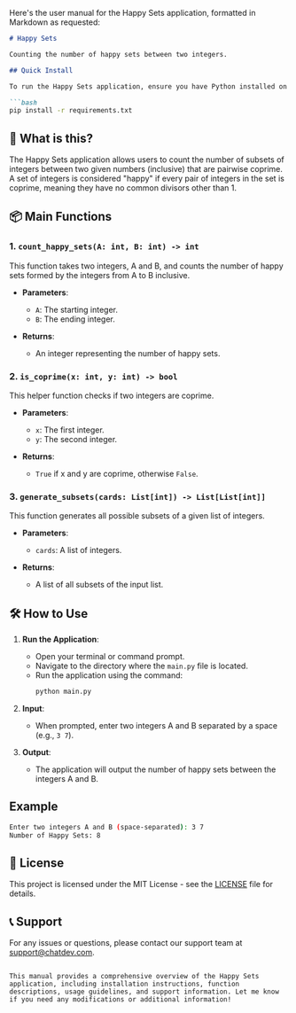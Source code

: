 Here's the user manual for the Happy Sets application, formatted in Markdown as requested:

```markdown
# Happy Sets

Counting the number of happy sets between two integers.

## Quick Install

To run the Happy Sets application, ensure you have Python installed on your system. You can install the required dependencies using pip:

```bash
pip install -r requirements.txt
```

## 🤔 What is this?

The Happy Sets application allows users to count the number of subsets of integers between two given numbers (inclusive) that are pairwise coprime. A set of integers is considered "happy" if every pair of integers in the set is coprime, meaning they have no common divisors other than 1.

## 📦 Main Functions

### 1. `count_happy_sets(A: int, B: int) -> int`

This function takes two integers, A and B, and counts the number of happy sets formed by the integers from A to B inclusive.

- **Parameters**:
  - `A`: The starting integer.
  - `B`: The ending integer.
  
- **Returns**: 
  - An integer representing the number of happy sets.

### 2. `is_coprime(x: int, y: int) -> bool`

This helper function checks if two integers are coprime.

- **Parameters**:
  - `x`: The first integer.
  - `y`: The second integer.
  
- **Returns**: 
  - `True` if x and y are coprime, otherwise `False`.

### 3. `generate_subsets(cards: List[int]) -> List[List[int]]`

This function generates all possible subsets of a given list of integers.

- **Parameters**:
  - `cards`: A list of integers.
  
- **Returns**: 
  - A list of all subsets of the input list.

## 🛠️ How to Use

1. **Run the Application**:
   - Open your terminal or command prompt.
   - Navigate to the directory where the `main.py` file is located.
   - Run the application using the command:
     ```bash
     python main.py
     ```

2. **Input**:
   - When prompted, enter two integers A and B separated by a space (e.g., `3 7`).

3. **Output**:
   - The application will output the number of happy sets between the integers A and B.

## Example

```bash
Enter two integers A and B (space-separated): 3 7
Number of Happy Sets: 8
```

## 📄 License

This project is licensed under the MIT License - see the [LICENSE](LICENSE) file for details.

## 📞 Support

For any issues or questions, please contact our support team at support@chatdev.com.
```

This manual provides a comprehensive overview of the Happy Sets application, including installation instructions, function descriptions, usage guidelines, and support information. Let me know if you need any modifications or additional information!